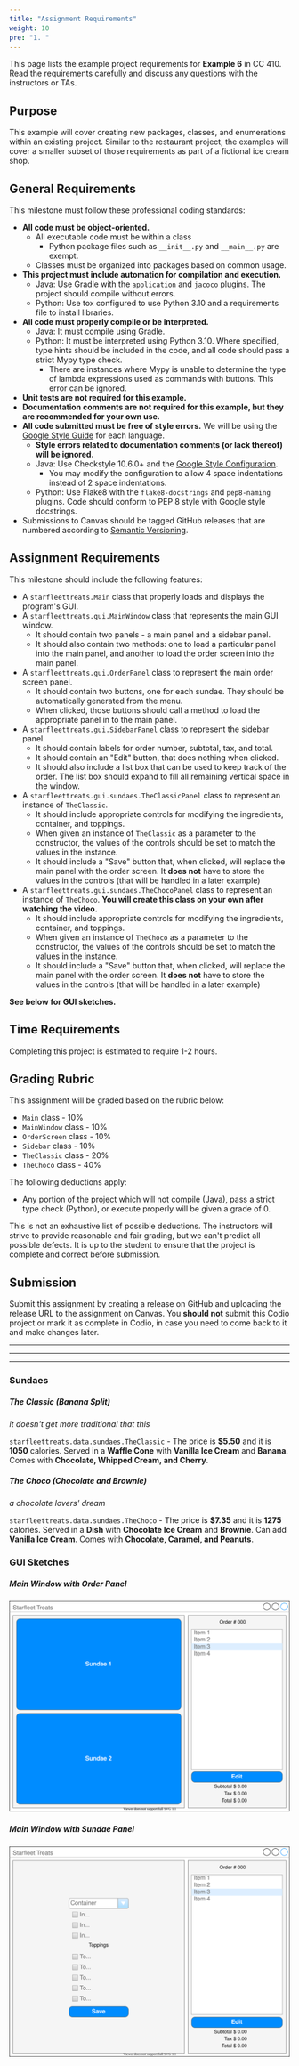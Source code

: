 ```yaml
---
title: "Assignment Requirements"
weight: 10
pre: "1. "
---
```


This page lists the example project requirements for **Example 6** in CC 410. Read the requirements carefully and discuss any questions with the instructors or TAs. 

## Purpose

This example will cover creating new packages, classes, and enumerations within an existing project. Similar to the restaurant project, the examples will cover a smaller subset of those requirements as part of a fictional ice cream shop. 

## General Requirements

This milestone must follow these professional coding standards:

* **All code must be object-oriented.**
  * All executable code must be within a class
    * Python package files such as `__init__.py` and `__main__.py` are exempt.
  * Classes must be organized into packages based on common usage.
* **This project must include automation for compilation and execution.**
  * Java: Use Gradle with the `application` and `jacoco` plugins. The project should compile without errors. 
  * Python: Use tox configured to use Python 3.10 and a requirements file to install libraries. 
* **All code must properly compile or be interpreted.**
  * Java: It must compile using Gradle.
  * Python: It must be interpreted using Python 3.10. Where specified, type hints should be included in the code, and all code should pass a strict Mypy type check.
    * There are instances where Mypy is unable to determine the type of lambda expressions used as commands with buttons. This error can be ignored.
* **Unit tests are not required for this example.**
* **Documentation comments are not required for this example, but they are recommended for your own use.**
* **All code submitted must be free of style errors.** We will be using the [Google Style Guide](https://google.github.io/styleguide/) for each language. 
  * **Style errors related to documentation comments (or lack thereof) will be ignored.**
  * Java: Use Checkstyle 10.6.0+ and the [Google Style Configuration](https://raw.githubusercontent.com/checkstyle/checkstyle/checkstyle-10.6.0/src/main/resources/google_checks.xml). 
    * You may modify the configuration to allow 4 space indentations instead of 2 space indentations.
  * Python: Use Flake8 with the `flake8-docstrings` and `pep8-naming` plugins. Code should conform to PEP 8 style with Google style docstrings. 
* Submissions to Canvas should be tagged GitHub releases that are numbered according to [Semantic Versioning](https://semver.org/).

## Assignment Requirements

This milestone should include the following features:

* A `starfleettreats.Main` class that properly loads and displays the program's GUI.
* A `starfleettreats.gui.MainWindow` class that represents the main GUI window.
  * It should contain two panels - a main panel and a sidebar panel.
  * It should also contain two methods: one to load a particular panel into the main panel, and another to load the order screen into the main panel.
* A `starfleettreats.gui.OrderPanel` class to represent the main order screen panel.
  * It should contain two buttons, one for each sundae. They should be automatically generated from the menu.
  * When clicked, those buttons should call a method to load the appropriate panel in to the main panel. 
* A `starfleettreats.gui.SidebarPanel` class to represent the sidebar panel.
  * It should contain labels for order number, subtotal, tax, and total. 
  * It should contain an "Edit" button, that does nothing when clicked.
  * It should also include a list box that can be used to keep track of the order. The list box should expand to fill all remaining vertical space in the window.
* A `starfleettreats.gui.sundaes.TheClassicPanel` class to represent an instance of `TheClassic`.
  * It should include appropriate controls for modifying the ingredients, container, and toppings.
  * When given an instance of `TheClassic` as a parameter to the constructor, the values of the controls should be set to match the values in the instance.
  * It should include a "Save" button that, when clicked, will replace the main panel with the order screen. It **does not** have to store the values in the controls (that will be handled in a later example)
* A `starfleettreats.gui.sundaes.TheChocoPanel` class to represent an instance of `TheChoco`. **You will create this class on your own after watching the video.**
  * It should include appropriate controls for modifying the ingredients, container, and toppings.
  * When given an instance of `TheChoco` as a parameter to the constructor, the values of the controls should be set to match the values in the instance.
  * It should include a "Save" button that, when clicked, will replace the main panel with the order screen. It **does not** have to store the values in the controls (that will be handled in a later example)
  
**See below for GUI sketches.**
  
## Time Requirements

Completing this project is estimated to require 1-2 hours.

## Grading Rubric

This assignment will be graded based on the rubric below:

* `Main` class - 10%
* `MainWindow` class - 10%
* `OrderScreen` class - 10%
* `Sidebar` class - 10%
* `TheClassic` class - 20%
* `TheChoco` class - 40%

The following deductions apply:

* Any portion of the project which will not compile (Java), pass a strict type check (Python), or execute properly will be given a grade of 0.

This is not an exhaustive list of possible deductions. The instructors will strive to provide reasonable and fair grading, but we can't predict all possible defects. It is up to the student to ensure that the project is complete and correct before submission. 

## Submission

Submit this assignment by creating a release on GitHub and uploading the release URL to the assignment on Canvas. You **should not** submit this Codio project or mark it as complete in Codio, in case you need to come back to it and make changes later.

---
---
---

### Sundaes

##### The Classic (Banana Split)

_it doesn't get more traditional that this_

`starfleettreats.data.sundaes.TheClassic` - The price is **$5.50** and it is **1050** calories. Served in a **Waffle Cone** with **Vanilla Ice Cream** and **Banana**. Comes with **Chocolate, Whipped Cream, and Cherry**. 

##### The Choco (Chocolate and Brownie)

_a chocolate lovers' dream_

`starfleettreats.data.sundaes.TheChoco` - The price is **$7.35** and it is **1275** calories. Served in a **Dish** with **Chocolate Ice Cream** and **Brownie**. Can add **Vanilla Ice Cream**. Comes with **Chocolate, Caramel, and Peanuts**. 

### GUI Sketches

##### Main Window with Order Panel

![Main Screen](/images/e6/sketch.svg)

##### Main Window with Sundae Panel

![Main Screen](/images/e6/sketch2.svg)